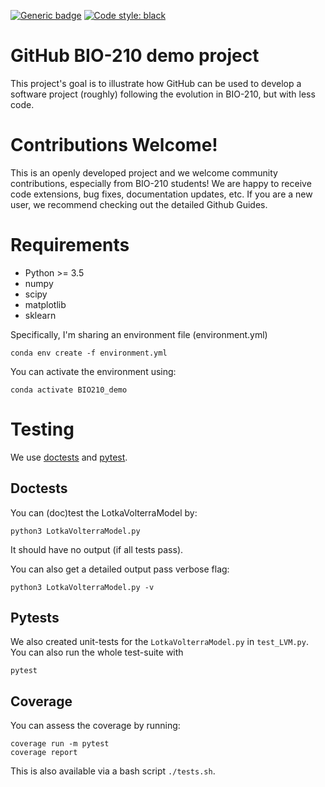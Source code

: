 [![Generic badge](https://img.shields.io/badge/Contributions-Welcome-brightgreen.svg)](README.md)
<a href="https://github.com/psf/black"><img alt="Code style: black" src="https://img.shields.io/badge/code%20style-black-000000.svg"></a>

# GitHub BIO-210 demo project

This project's goal is to illustrate how GitHub can be used to develop a software project (roughly) following the evolution in BIO-210, but with less code.  

# Contributions Welcome!

This is an openly developed project and we welcome community contributions, especially from BIO-210 students!
We are happy to receive code extensions, bug fixes, documentation updates, etc.
If you are a new user, we recommend checking out the detailed Github Guides.

# Requirements

- Python >= 3.5
- numpy
- scipy
- matplotlib
- sklearn

Specifically, I'm sharing an environment file (environment.yml)

`conda env create -f environment.yml`

You can activate the environment using:

`conda activate BIO210_demo`

# Testing

We use [doctests](https://docs.python.org/3/library/doctest.html) and [pytest](https://docs.pytest.org/en/6.2.x/contents.html).

## Doctests

You can (doc)test the LotkaVolterraModel by:

```python3 LotkaVolterraModel.py ```

It should have no output (if all tests pass).

You can also get a detailed output pass verbose flag:

```python3 LotkaVolterraModel.py -v```

## Pytests

We also created unit-tests for the `LotkaVolterraModel.py` in `test_LVM.py`. You can also run the whole test-suite with

```pytest```

## Coverage

You can assess the coverage by running:

```
coverage run -m pytest
coverage report
```

This is also available via a bash script `./tests.sh`.

